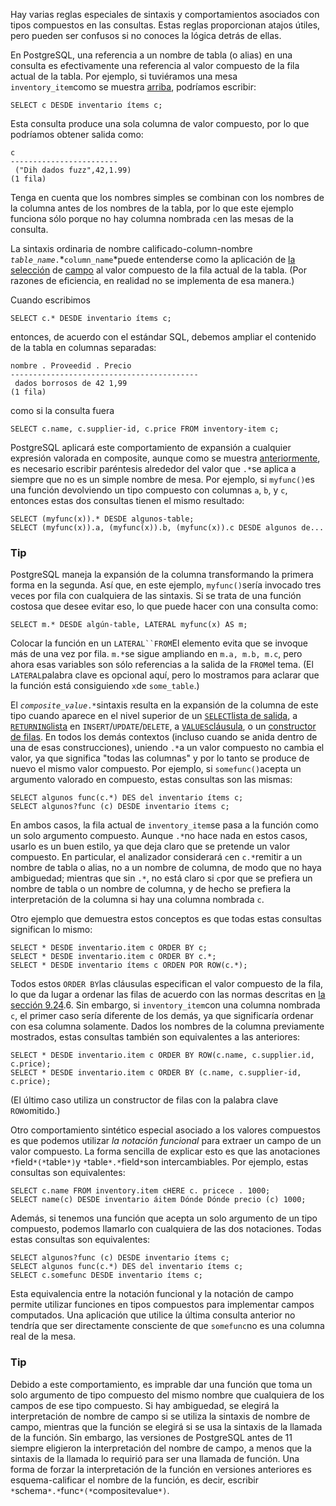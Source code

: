 Hay varias reglas especiales de sintaxis y comportamientos asociados  con tipos compuestos en las consultas. Estas reglas proporcionan atajos  útiles, pero pueden ser confusos si no conoces la lógica detrás de  ellas.

En PostgreSQL, una referencia a un nombre de tabla (o alias) en una consulta es  efectivamente una referencia al valor compuesto de la fila actual de la  tabla. Por ejemplo, si tuviéramos una mesa  `inventory_item`como se muestra [arriba](https://www.postgresql.org/docs/current/rowtypes.html#ROWTYPES-DECLARING), podríamos escribir:

```
SELECT c DESDE inventario ítems c;
```

Esta consulta produce una sola columna de valor compuesto, por lo que podríamos obtener salida como:

```
c
------------------------
 ("Dih dados fuzz",42,1.99)
(1 fila)
```

Tenga en cuenta que los nombres simples se combinan con los  nombres de la columna antes de los nombres de la tabla, por lo que este  ejemplo funciona sólo porque no hay columna nombrada  `c`en las mesas de la consulta.

La sintaxis ordinaria de nombre calificado-column-nombre  *`table_name`*`.`*`column_name`*puede entenderse como la aplicación de [la selección](https://www.postgresql.org/docs/current/sql-expressions.html#FIELD-SELECTION) de [campo](https://www.postgresql.org/docs/current/sql-expressions.html#FIELD-SELECTION) al valor compuesto de la fila actual de la tabla. (Por razones de eficiencia, en realidad no se implementa de esa manera.)

Cuando escribimos

```
SELECT c.* DESDE inventario ítems c;
```

entonces, de acuerdo con el estándar SQL, debemos ampliar el contenido de la tabla en columnas separadas:

```
nombre . Proveedid . Precio
------------------------------------------
 dados borrosos de 42 1,99
(1 fila)
```

como si la consulta fuera

```
SELECT c.name, c.supplier-id, c.price FROM inventory-item c;
```

PostgreSQL aplicará este comportamiento de expansión a cualquier expresión valorada en composite, aunque como se muestra [anteriormente](https://www.postgresql.org/docs/current/rowtypes.html#ROWTYPES-ACCESSING), es necesario escribir paréntesis alrededor del valor que  `.*`se aplica a siempre que no es un simple nombre de mesa. Por ejemplo, si  `myfunc()`es una función devolviendo un tipo compuesto con columnas `a`, `b`, y `c`, entonces estas dos consultas tienen el mismo resultado:

```
SELECT (myfunc(x)).* DESDE algunos-table;
SELECT (myfunc(x)).a, (myfunc(x)).b, (myfunc(x)).c DESDE algunos de...
```

### Tip

PostgreSQL maneja la expansión de la columna transformando la primera forma en la segunda. Así que, en este ejemplo,  `myfunc()`sería invocado tres veces por fila con cualquiera de las sintaxis. Si se  trata de una función costosa que desee evitar eso, lo que puede hacer  con una consulta como:

```
SELECT m.* DESDE algún-table, LATERAL myfunc(x) AS m;
```

Colocar la función en un   `LATERAL``FROM`El elemento evita que se invoque más de una vez por fila.  `m.*`se sigue ampliando en `m.a, m.b, m.c`, pero ahora esas variables son sólo referencias a la salida de la  `FROM`el tema. (El  `LATERAL`palabra clave es opcional aquí, pero lo mostramos para aclarar que la función está consiguiendo  `x`de `some_table`.)

El  *`composite_value`*`.*`sintaxis resulta en la expansión de la columna de este tipo cuando aparece en el nivel superior de un  [`SELECT`lista de salida](https://www.postgresql.org/docs/current/queries-select-lists.html), a  [`RETURNING`lista](https://www.postgresql.org/docs/current/dml-returning.html) en `INSERT`/`UPDATE`/`DELETE`, a  [`VALUES`cláusula](https://www.postgresql.org/docs/current/queries-values.html), o un [constructor de filas](https://www.postgresql.org/docs/current/sql-expressions.html#SQL-SYNTAX-ROW-CONSTRUCTORS). En todos los demás contextos (incluso cuando se anida dentro de una de esas construcciones), uniendo  `.*`a un valor compuesto no cambia el valor, ya que significa "todas las columnas" y por lo tanto se produce de nuevo el mismo valor compuesto. Por ejemplo, si  `somefunc()`acepta un argumento valorado en compuesto, estas consultas son las mismas:

```
SELECT algunos func(c.*) DES del inventario ítems c;
SELECT algunos?func (c) DESDE inventario ítems c;
```

En ambos casos, la fila actual de  `inventory_item`se pasa a la función como un solo argumento compuesto. Aunque  `.*`no hace nada en estos casos, usarlo es un buen estilo, ya que deja claro  que se pretende un valor compuesto. En particular, el analizador  considerará  `c`en  `c.*`remitir a un nombre de tabla o alias, no a un nombre de columna, de modo que no haya ambiguedad; mientras que sin `.*`, no está claro si  `c`por que se prefiera un nombre de tabla o un nombre de columna, y de hecho  se prefiera la interpretación de la columna si hay una columna nombrada `c`.

Otro ejemplo que demuestra estos conceptos es que todas estas consultas significan lo mismo:

```
SELECT * DESDE inventario.item c ORDER BY c;
SELECT * DESDE inventario.item c ORDER BY c.*;
SELECT * DESDE inventario ítems c ORDEN POR ROW(c.*);
```

Todos estos  `ORDER BY`las cláusulas especifican el valor compuesto de la fila, lo que da lugar a  ordenar las filas de acuerdo con las normas descritas en [la sección 9.24](https://www.postgresql.org/docs/current/functions-comparisons.html#COMPOSITE-TYPE-COMPARISON).6. Sin embargo, si  `inventory_item`con una columna nombrada `c`, el primer caso sería diferente de los demás, ya que significaría  ordenar con esa columna solamente. Dados los nombres de la columna  previamente mostrados, estas consultas también son equivalentes a las  anteriores:

```
SELECT * DESDE inventario.item c ORDER BY ROW(c.name, c.supplier.id, c.price);
SELECT * DESDE inventario.item c ORDER BY (c.name, c.supplier-id, c.price);
```

(El último caso utiliza un constructor de filas con la palabra clave  `ROW`omitido.)

Otro comportamiento sintético especial asociado a los valores compuestos es que podemos utilizar *la notación funcional* para extraer un campo de un valor compuesto. La forma sencilla de explicar esto es que las anotaciones  `*`field`*(*`table`*)`y  `*`table`*.*`field`*`son intercambiables. Por ejemplo, estas consultas son equivalentes:

```
SELECT c.name FROM inventory.item cHERE c. pricece . 1000;
SELECT name(c) DESDE inventario áitem Dónde Dónde precio (c) 1000;
```

Además, si tenemos una función que acepta un solo argumento de un tipo compuesto, podemos llamarlo con cualquiera de las dos notaciones.  Todas estas consultas son equivalentes:

```
SELECT algunos?func (c) DESDE inventario ítems c;
SELECT algunos func(c.*) DES del inventario ítems c;
SELECT c.somefunc DESDE inventario ítems c;
```

Esta equivalencia entre la notación funcional y la notación de  campo permite utilizar funciones en tipos compuestos para implementar campos computados.   Una aplicación que utilice la última consulta anterior no tendría que ser directamente consciente de que  `somefunc`no es una columna real de la mesa.

### Tip

Debido a este comportamiento, es imprable dar una función que  toma un solo argumento de tipo compuesto del mismo nombre que cualquiera de los campos de ese tipo compuesto. Si hay ambiguedad, se elegirá la  interpretación de nombre de campo si se utiliza la sintaxis de nombre de campo, mientras que la función se elegirá si se usa la sintaxis de la  llamada de la función. Sin embargo, las versiones de PostgreSQL antes de 11 siempre eligieron la interpretación del nombre de campo, a  menos que la sintaxis de la llamada lo requirió para ser una llamada de  función. Una forma de forzar la interpretación de la función en  versiones anteriores es esquema-calificar el nombre de la función, es  decir, escribir `*`schema`*.*`func`*(*`compositevalue`*)`.